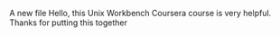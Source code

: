 A new file
Hello, this Unix Workbench Coursera course is very helpful. Thanks for putting this together
